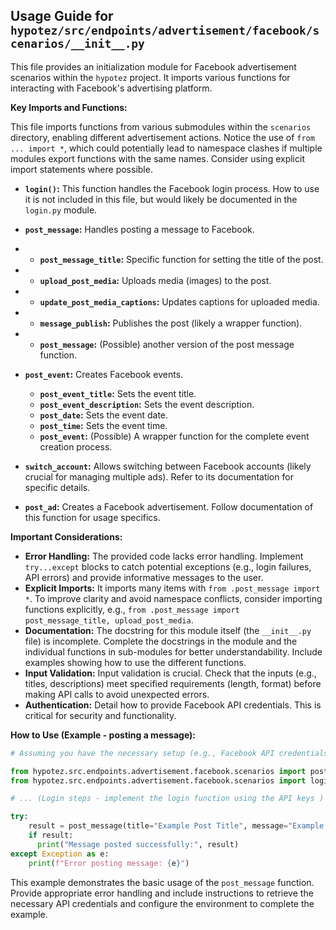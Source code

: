 ## Usage Guide for `hypotez/src/endpoints/advertisement/facebook/scenarios/__init__.py`

This file provides an initialization module for Facebook advertisement scenarios within the `hypotez` project. It imports various functions for interacting with Facebook's advertising platform.

**Key Imports and Functions:**

This file imports functions from various submodules within the `scenarios` directory, enabling different advertisement actions.  Notice the use of `from ... import *`, which could potentially lead to namespace clashes if multiple modules export functions with the same names.  Consider using explicit import statements where possible.

- **`login()`:**  This function handles the Facebook login process.  How to use it is not included in this file, but would likely be documented in the `login.py` module.  
- **`post_message`:**  Handles posting a message to Facebook.
-   - **`post_message_title`:**  Specific function for setting the title of the post.
-   - **`upload_post_media`:**  Uploads media (images) to the post.
-   - **`update_post_media_captions`:** Updates captions for uploaded media.
-   - **`message_publish`:** Publishes the post (likely a wrapper function).
-   - **`post_message`:** (Possible) another version of the post message function.

- **`post_event`:** Creates Facebook events.
    - **`post_event_title`:** Sets the event title.
    - **`post_event_description`:** Sets the event description.
    - **`post_date`:** Sets the event date.
    - **`post_time`:** Sets the event time.
    - **`post_event`:** (Possible) A wrapper function for the complete event creation process.



- **`switch_account`:**  Allows switching between Facebook accounts (likely crucial for managing multiple ads).  Refer to its documentation for specific details.
- **`post_ad`:**  Creates a Facebook advertisement.  Follow documentation of this function for usage specifics.

**Important Considerations:**

- **Error Handling:** The provided code lacks error handling.  Implement `try...except` blocks to catch potential exceptions (e.g., login failures, API errors) and provide informative messages to the user.
- **Explicit Imports:** It imports many items with `from .post_message import *`.  To improve clarity and avoid namespace conflicts, consider importing functions explicitly, e.g., `from .post_message import post_message_title, upload_post_media`.
- **Documentation:** The docstring for this module itself (the `__init__.py` file) is incomplete. Complete the docstrings in the module and the individual functions in sub-modules for better understandability.  Include examples showing how to use the different functions.
- **Input Validation:** Input validation is crucial. Check that the inputs (e.g., titles, descriptions) meet specified requirements (length, format) before making API calls to avoid unexpected errors.
- **Authentication:** Detail how to provide Facebook API credentials.  This is critical for security and functionality.


**How to Use (Example - posting a message):**

```python
# Assuming you have the necessary setup (e.g., Facebook API credentials).

from hypotez.src.endpoints.advertisement.facebook.scenarios import post_message
from hypotez.src.endpoints.advertisement.facebook.scenarios import login #import the login function

# ... (Login steps - implement the login function using the API keys ) ...

try:
    result = post_message(title="Example Post Title", message="Example Message Content")
    if result:
      print("Message posted successfully:", result)
except Exception as e:
    print(f"Error posting message: {e}")
```

This example demonstrates the basic usage of the `post_message` function.  Provide appropriate error handling and include instructions to retrieve the necessary API credentials and configure the environment to complete the example.